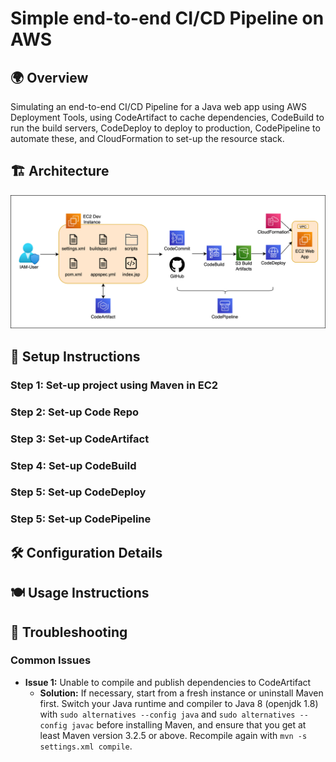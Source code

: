 # Simple end-to-end CI/CD Pipeline on AWS

## 🌍 Overview
Simulating an end-to-end CI/CD Pipeline for a Java web app using AWS Deployment Tools, using CodeArtifact to cache dependencies, CodeBuild to run the build servers, CodeDeploy to deploy to production, CodePipeline to automate these, and CloudFormation to set-up the resource stack.

## 🏗️ Architecture
![diagram](awsProject2.drawio.png)

## 🧱 Setup Instructions
### Step 1: Set-up project using Maven in EC2

### Step 2: Set-up Code Repo

### Step 3: Set-up CodeArtifact

### Step 4: Set-up CodeBuild

### Step 5: Set-up CodeDeploy

### Step 5: Set-up CodePipeline

## 🛠️ Configuration Details

## 🍽️ Usage Instructions

## 🚨 Troubleshooting
### Common Issues
- **Issue 1:** Unable to compile and publish dependencies to CodeArtifact
    - **Solution:** If necessary, start from a fresh instance or uninstall Maven first. Switch your Java runtime and compiler to Java 8 (openjdk 1.8) with `sudo alternatives --config java` and `sudo alternatives --config javac` before installing Maven, and ensure that you get at least Maven version 3.2.5 or above. Recompile again with `mvn -s settings.xml compile`.